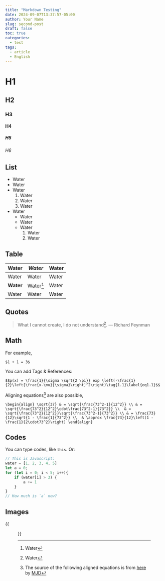 ```yaml
---
title: "Markdown Testing"
date: 2024-09-07T13:37:57-05:00
author: Your Name
slug: second-post
draft: false
toc: true
categories:
  - test
tags:
  - article
  - English
---
```

# H1
## H2
### H3
#### H4
##### H5
###### H6

## List 

- Water
- Water
- Water
  1. Water
  2. Water
  3. Water
- Water
  - Water
  - Water
  - Water
    1. Water
    2. Water

## Table

| Water | *Water* | Water |
|---------|---------|---------|
| Water | Water | Water |
| **Water** | Water[^1] | Water |
| Water | Water | Water |

## Quotes

> What I cannot create, I do not understand[^2]. — Richard Feynman

## Math

For example, 

`$1 + 1 = 3$`

You can add Tags & References:

`$$p(x) = \frac{1}{\sigma \sqrt{2 \pi}} exp \left(-\frac{1}{2}\left[\frac{x-\mu}{\sigma}\right]^2\right)\tag{1.1}\label{eq1.1}$$`

Aligning equations[^3] are also possible, 

`\begin{align}
\sqrt{37} & = \sqrt{\frac{73^2-1}{12^2}} \\
 & = \sqrt{\frac{73^2}{12^2}\cdot\frac{73^2-1}{73^2}} \\ 
 & = \sqrt{\frac{73^2}{12^2}}\sqrt{\frac{73^2-1}{73^2}} \\
 & = \frac{73}{12}\sqrt{1 - \frac{1}{73^2}} \\ 
 & \approx \frac{73}{12}\left(1 - \frac{1}{2\cdot73^2}\right)
\end{align}`

## Codes

You can type codes, like `this`. Or:

```javascript
// This is Javascript:
water = [1, 2, 3, 4, 5]
let a = 0;
for (let i = 0; i < 5; i++){
	if (water[i] > 3) {
		a += 1
	}
}
// How much is `a` now?
```

## Images

{{<figure src="https://www.rd.com/wp-content/uploads/2016/09/fall-photos-Iowa_Stewart.jpg" title="Title: Beautiful autum" caption="Caption: Isn't it beautiful?">}}

[^1]: Water
[^2]: Water
[^3]: The source of the following aligned equations is from [here](https://math.meta.stackexchange.com/a/5024) by [MJD](https://math.meta.stackexchange.com/users/25554/mjd)